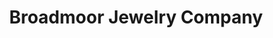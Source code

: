 ---
title: "Broadmoor Jewelry Company"
url: /colorado-springs/broadmoor-jewelry-company/
shop: Schmuck
---